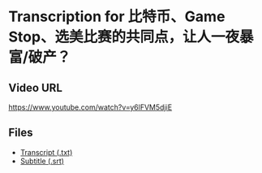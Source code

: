 # Transcription for 比特币、Game Stop、选美比赛的共同点，让人一夜暴富/破产？
## Video URL
https://www.youtube.com/watch?v=y6lFVM5djiE
 
## Files
- [Transcript (.txt)](./transcript.txt)
- [Subtitle (.srt)](./transcript.srt)
